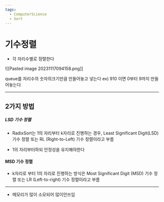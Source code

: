 ```yaml
---
tags:
  - ComputerScience
  - Sort
---
```

# 기수정렬 

- 각 자리수별로 정렬한다

![[Pasted image 20231117094158.png]]

queue를 자리수의 숫자의크기만큼 만들어놓고 넣는다
ex) 910 이면 0부터 9까지 만들어놓는다

---------
## 2가지 방법

##### LSD 기수 정렬 
- RadixSort는 1의 자리부터 k자리로 진행하는 경우, Least Significant 
    Digit(LSD) 기수 정렬 또는 RL (Right-to-Left) 기수 정렬이라고 부름

- 1의 자리부터하되 안정성을 유지해야한다

####  MSD 기수 정렬
- k자리로 부터 1의 자리로 진행하는 방식은 Most Significant 
   Digit (MSD) 기수 정렬 또는 LR (Left-to-right) 기수 정렬이라고 부름
----------------

- 메모리가 많이 소모되어 많이안쓰임

